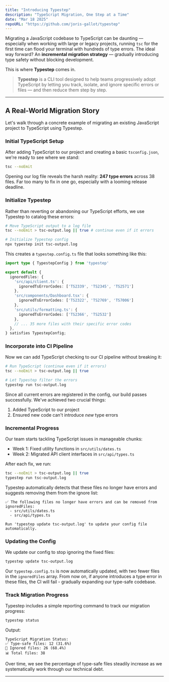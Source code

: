 ```yaml
---
title: "Introducing Typestep"
description: "TypeScript Migration, One Step at a Time"
date: "Mar 18 2025"
repoURL: "https://github.com/joris-gallot/typestep"
---
```


Migrating a JavaScript codebase to TypeScript can be daunting — especially when working with large or legacy projects, running `tsc` for the first time can flood your terminal with hundreds of type errors.
The ideal way forward? An **incremental migration strategy** — gradually introducing type safety without blocking development.

This is where **Typestep** comes in.

> **Typestep** is a CLI tool designed to help teams progressively adopt TypeScript by letting you track, isolate, and ignore specific errors or files — and then reduce them step by step.

---

## A Real-World Migration Story

Let's walk through a concrete example of migrating an existing JavaScript project to TypeScript using Typestep.

### Initial TypeScript Setup

After adding TypeScript to our project and creating a basic `tsconfig.json`, we're ready to see where we stand:

```bash
tsc --noEmit
```

Opening our log file reveals the harsh reality: **247 type errors** across 38 files. Far too many to fix in one go, especially with a looming release deadline.

### Initialize Typestep

Rather than reverting or abandoning our TypeScript efforts, we use Typestep to catalog these errors:

```bash
# Move TypeScript output to a log file
tsc --noEmit > tsc-output.log || true # continue even if it errors

# Initialize Typestep config
npx typestep init tsc-output.log
```

This creates a `typestep.config.ts` file that looks something like this:

```typescript
import type { TypestepConfig } from 'typestep'

export default {
  ignoredFiles: {
    'src/api/client.ts': {
      ignoredTsErrorCodes: ['TS2339', 'TS2345', 'TS2571']
    },
    'src/components/Dashboard.tsx': {
      ignoredTsErrorCodes: ['TS2322', 'TS2769', 'TS7006']
    },
    'src/utils/formatting.ts': {
      ignoredTsErrorCodes: ['TS2366', 'TS2532']
    },
    // ... 35 more files with their specific error codes
  },
} satisfies TypestepConfig;
```

### Incorporate into CI Pipeline

Now we can add TypeScript checking to our CI pipeline without breaking it:

```bash
# Run TypeScript (continue even if it errors)
tsc --noEmit > tsc-output.log || true

# Let Typestep filter the errors
typestep run tsc-output.log
```

Since all current errors are registered in the config, our build passes successfully. We've achieved two crucial things:
1. Added TypeScript to our project
2. Ensured new code can't introduce *new* type errors

### Incremental Progress

Our team starts tackling TypeScript issues in manageable chunks:

- Week 1: Fixed utility functions in `src/utils/dates.ts`
- Week 2: Migrated API client interfaces in `src/api/types.ts`

After each fix, we run:

```bash
tsc --noEmit > tsc-output.log || true
typestep run tsc-output.log
```

Typestep automatically detects that these files no longer have errors and suggests removing them from the ignore list:

```
✅ The following files no longer have errors and can be removed from ignoredFiles:
  - src/utils/dates.ts
  - src/api/types.ts

Run 'typestep update tsc-output.log' to update your config file automatically.
```

### Updating the Config

We update our config to stop ignoring the fixed files:

```bash
typestep update tsc-output.log
```

Our `typestep.config.ts` is now automatically updated, with two fewer files in the `ignoredFiles` array. From now on, if anyone introduces a type error in these files, the CI will fail - gradually expanding our type-safe codebase.

### Track Migration Progress

Typestep includes a simple reporting command to track our migration progress:

```bash
typestep status
```

Output:
```
TypeScript Migration Status:
✅ Type-safe files: 12 (31.6%)
🔶 Ignored files: 26 (68.4%)
📊 Total files: 38
```

Over time, we see the percentage of type-safe files steadily increase as we systematically work through our technical debt.

---
